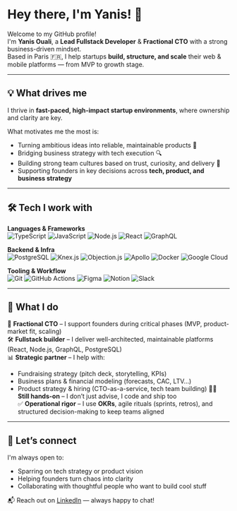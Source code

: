# Hey there, I'm Yanis! 👋

Welcome to my GitHub profile!  
I'm **Yanis Ouali**, a **Lead Fullstack Developer** & **Fractional CTO** with a strong business-driven mindset.  
Based in Paris 🇫🇷, I help startups **build, structure, and scale** their web & mobile platforms — from MVP to growth stage.

---

## 💡 What drives me

I thrive in **fast-paced, high-impact startup environments**, where ownership and clarity are key.

What motivates me the most is:
- Turning ambitious ideas into reliable, maintainable products 🚀  
- Bridging business strategy with tech execution 🔍  
- Building strong team cultures based on trust, curiosity, and delivery 🤝  
- Supporting founders in key decisions across **tech, product, and business strategy**

---

## 🛠️ Tech I work with

**Languages & Frameworks**  
![TypeScript](https://img.shields.io/badge/-TypeScript-3178C6?logo=typescript&logoColor=white&style=flat-square)
![JavaScript](https://img.shields.io/badge/-JavaScript-F7DF1E?logo=javascript&logoColor=black&style=flat-square)
![Node.js](https://img.shields.io/badge/-Node.js-339933?logo=node.js&logoColor=white&style=flat-square)
![React](https://img.shields.io/badge/-React-61DAFB?logo=react&logoColor=black&style=flat-square)
![GraphQL](https://img.shields.io/badge/-GraphQL-E10098?logo=graphql&logoColor=white&style=flat-square)

**Backend & Infra**  
![PostgreSQL](https://img.shields.io/badge/-PostgreSQL-4169E1?logo=postgresql&logoColor=white&style=flat-square)
![Knex.js](https://img.shields.io/badge/-Knex.js-47848F?logo=data&logoColor=white&style=flat-square)
![Objection.js](https://img.shields.io/badge/-Objection.js-7E4C8B?logo=data&logoColor=white&style=flat-square)
![Apollo](https://img.shields.io/badge/-Apollo%20GraphQL-311C87?logo=apollo-graphql&logoColor=white&style=flat-square)
![Docker](https://img.shields.io/badge/-Docker-2496ED?logo=docker&logoColor=white&style=flat-square)
![Google Cloud](https://img.shields.io/badge/-GCP-4285F4?logo=google-cloud&logoColor=white&style=flat-square)

**Tooling & Workflow**  
![Git](https://img.shields.io/badge/-Git-F05032?logo=git&logoColor=white&style=flat-square)
![GitHub Actions](https://img.shields.io/badge/-GitHub%20Actions-2088FF?logo=github-actions&logoColor=white&style=flat-square)
![Figma](https://img.shields.io/badge/-Figma-F24E1E?logo=figma&logoColor=white&style=flat-square)
![Notion](https://img.shields.io/badge/-Notion-000000?logo=notion&logoColor=white&style=flat-square)
![Slack](https://img.shields.io/badge/-Slack-4A154B?logo=slack&logoColor=white&style=flat-square)

---

## 💼 What I do

🧠 **Fractional CTO** – I support founders during critical phases (MVP, product-market fit, scaling)  
🛠 **Fullstack builder** – I deliver well-architected, maintainable platforms (React, Node.js, GraphQL, PostgreSQL)  
📊 **Strategic partner** – I help with:
- Fundraising strategy (pitch deck, storytelling, KPIs)
- Business plans & financial modeling (forecasts, CAC, LTV…)
- Product strategy & hiring (CTO-as-a-service, tech team building)
👨‍💻 **Still hands-on** – I don’t just advise, I code and ship too  
✅ **Operational rigor** – I use **OKRs**, agile rituals (sprints, retros), and structured decision-making to keep teams aligned

---

## 🤝 Let’s connect

I'm always open to:
- Sparring on tech strategy or product vision  
- Helping founders turn chaos into clarity  
- Collaborating with thoughtful people who want to build cool stuff

📬 Reach out on [LinkedIn](https://www.linkedin.com/in/yanisouali/) — always happy to chat!

